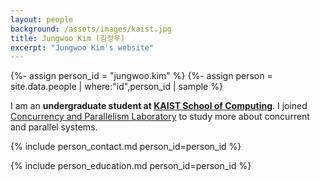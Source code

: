 ```yaml
---
layout: people
background: /assets/images/kaist.jpg
title: Jungwoo Kim (김정우)
excerpt: "Jungwoo Kim's website"
---
```


{%- assign person_id = "jungwoo.kim" %}
{%- assign person = site.data.people | where:"id",person_id | sample %}

I am an **undergraduate student at [KAIST School of Computing](https://cs.kaist.ac.kr)**.
I joined [Concurrency and Parallelism Laboratory](https://cp.kaist.ac.kr) to study more about concurrent and parallel systems.


{% include person_contact.md person_id=person_id %}


{% include person_education.md person_id=person_id %}


<!--

#### Calendar

<div class="responsive-iframe-container big-container">
    <iframe src="https://calendar.google.com/calendar/embed?showTitle=0&amp;showPrint=0&amp;mode=WEEK&amp&amp;wkst=1&amp;bgcolor=%23FFFFFF&amp;src=jeehoon.kang%40cp.kaist.ac.kr&amp;color=%23125A12&amp;ctz=Asia%2FSeoul" style="border-width:0; margin-top:15pt;" frameborder="0" scrolling="no"></iframe>
</div>
<div class="responsive-iframe-container small-container" style="height: 1000;">
    <iframe src="https://calendar.google.com/calendar/embed?showTitle=0&amp;showPrint=0&amp;mode=AGENDA&amp&amp;wkst=1&amp;bgcolor=%23FFFFFF&amp;src=jeehoon.kang%40cp.kaist.ac.kr&amp;color=%23125A12&amp;ctz=Asia%2FSeoul" style="border-width:0" frameborder="0" scrolling="no"></iframe>
</div>

-->
